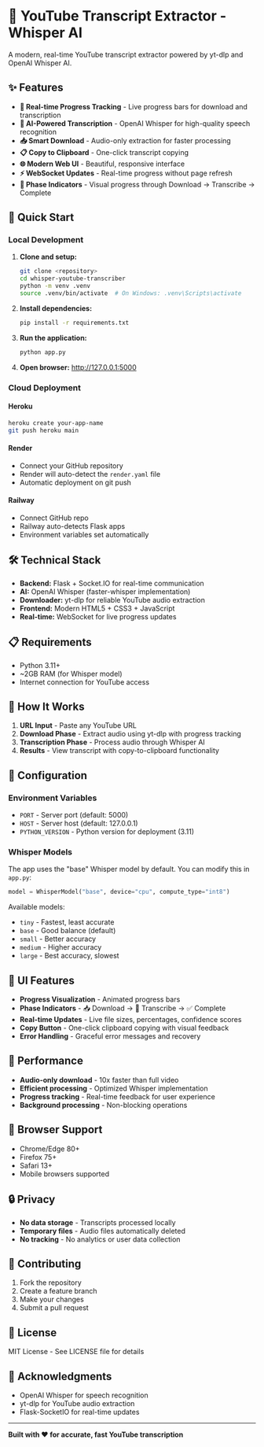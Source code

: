 # 🎥 YouTube Transcript Extractor - Whisper AI

A modern, real-time YouTube transcript extractor powered by yt-dlp and OpenAI Whisper AI.

## ✨ Features

- **🚀 Real-time Progress Tracking** - Live progress bars for download and transcription
- **🎤 AI-Powered Transcription** - OpenAI Whisper for high-quality speech recognition
- **📥 Smart Download** - Audio-only extraction for faster processing
- **📋 Copy to Clipboard** - One-click transcript copying
- **🌐 Modern Web UI** - Beautiful, responsive interface
- **⚡ WebSocket Updates** - Real-time progress without page refresh
- **🔄 Phase Indicators** - Visual progress through Download → Transcribe → Complete

## 🚀 Quick Start

### Local Development

1. **Clone and setup:**
   ```bash
   git clone <repository>
   cd whisper-youtube-transcriber
   python -m venv .venv
   source .venv/bin/activate  # On Windows: .venv\Scripts\activate
   ```

2. **Install dependencies:**
   ```bash
   pip install -r requirements.txt
   ```

3. **Run the application:**
   ```bash
   python app.py
   ```

4. **Open browser:** http://127.0.0.1:5000

### Cloud Deployment

#### Heroku
```bash
heroku create your-app-name
git push heroku main
```

#### Render
- Connect your GitHub repository
- Render will auto-detect the `render.yaml` file
- Automatic deployment on git push

#### Railway
- Connect GitHub repo
- Railway auto-detects Flask apps
- Environment variables set automatically

## 🛠️ Technical Stack

- **Backend:** Flask + Socket.IO for real-time communication
- **AI:** OpenAI Whisper (faster-whisper implementation)
- **Downloader:** yt-dlp for reliable YouTube audio extraction
- **Frontend:** Modern HTML5 + CSS3 + JavaScript
- **Real-time:** WebSocket for live progress updates

## 📋 Requirements

- Python 3.11+
- ~2GB RAM (for Whisper model)
- Internet connection for YouTube access

## 🎯 How It Works

1. **URL Input** - Paste any YouTube URL
2. **Download Phase** - Extract audio using yt-dlp with progress tracking
3. **Transcription Phase** - Process audio through Whisper AI
4. **Results** - View transcript with copy-to-clipboard functionality

## 🔧 Configuration

### Environment Variables

- `PORT` - Server port (default: 5000)
- `HOST` - Server host (default: 127.0.0.1)
- `PYTHON_VERSION` - Python version for deployment (3.11)

### Whisper Models

The app uses the "base" Whisper model by default. You can modify this in `app.py`:

```python
model = WhisperModel("base", device="cpu", compute_type="int8")
```

Available models:
- `tiny` - Fastest, least accurate
- `base` - Good balance (default)
- `small` - Better accuracy
- `medium` - Higher accuracy
- `large` - Best accuracy, slowest

## 🎨 UI Features

- **Progress Visualization** - Animated progress bars
- **Phase Indicators** - 📥 Download → 🎤 Transcribe → ✅ Complete
- **Real-time Updates** - Live file sizes, percentages, confidence scores
- **Copy Button** - One-click clipboard copying with visual feedback
- **Error Handling** - Graceful error messages and recovery

## 🚀 Performance

- **Audio-only download** - 10x faster than full video
- **Efficient processing** - Optimized Whisper implementation
- **Progress tracking** - Real-time feedback for user experience
- **Background processing** - Non-blocking operations

## 📱 Browser Support

- Chrome/Edge 80+
- Firefox 75+
- Safari 13+
- Mobile browsers supported

## 🔒 Privacy

- **No data storage** - Transcripts processed locally
- **Temporary files** - Audio files automatically deleted
- **No tracking** - No analytics or user data collection

## 🤝 Contributing

1. Fork the repository
2. Create a feature branch
3. Make your changes
4. Submit a pull request

## 📄 License

MIT License - See LICENSE file for details

## 🙏 Acknowledgments

- OpenAI Whisper for speech recognition
- yt-dlp for YouTube audio extraction
- Flask-SocketIO for real-time updates

---

**Built with ❤️ for accurate, fast YouTube transcription**